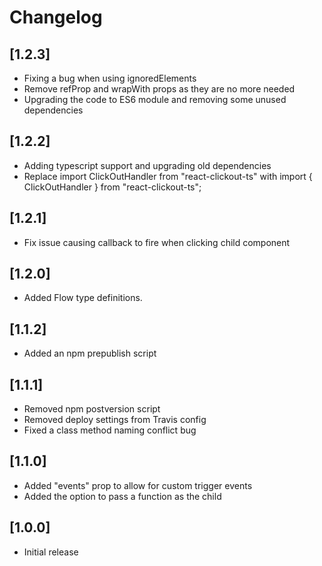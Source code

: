 # Changelog

## [1.2.3]

- Fixing a bug when using ignoredElements
- Remove refProp and wrapWith props as they are no more needed
- Upgrading the code to ES6 module and removing some unused dependencies

## [1.2.2]

- Adding typescript support and upgrading old dependencies
- Replace import ClickOutHandler from "react-clickout-ts" with import { ClickOutHandler } from "react-clickout-ts";

## [1.2.1]

- Fix issue causing callback to fire when clicking child component

## [1.2.0]

- Added Flow type definitions.

## [1.1.2]

- Added an npm prepublish script

## [1.1.1]

- Removed npm postversion script
- Removed deploy settings from Travis config
- Fixed a class method naming conflict bug

## [1.1.0]

- Added "events" prop to allow for custom trigger events
- Added the option to pass a function as the child

## [1.0.0]

- Initial release
